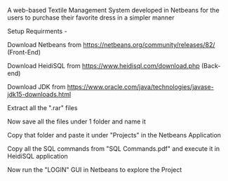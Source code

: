 A web-based Textile Management System developed in Netbeans for the users to purchase their favorite dress in a simpler manner
  
  Setup Requirments - 
  
  Download Netbeans from https://netbeans.org/community/releases/82/ (Front-End)
    
  Download HeidiSQL from https://www.heidisql.com/download.php (Back-end)
    
  Download JDK from https://www.oracle.com/java/technologies/javase-jdk15-downloads.html
  
  Extract all the ".rar" files
  
  Now save all the files under 1 folder and name it 
  
  Copy that folder and paste it under "Projects" in the Netbeans Application
  
  Copy all the SQL commands from "SQL Commands.pdf" and execute it in HeidiSQL application
  
  Now run the "LOGIN" GUI in Netbeans to explore the Project 
    
    
    
    
